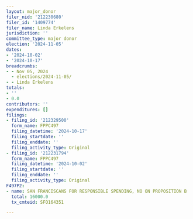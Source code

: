 ```yaml
---
layout: major_donor
filer_nid: '212230680'
filer_id: '1409774'
filer_name: Linda Erkelens
jurisdiction: ''
committee_type: major donor
election: '2024-11-05'
dates:
- '2024-10-02'
- '2024-10-17'
breadcrumbs:
- - Nov 05, 2024
  - elections/2024-11-05/
- - Linda Erkelens
totals:
- ''
- 0.0
contributors: ''
expenditures: []
filings:
- filing_id: '212329500'
  form_name: FPPC497
  filing_datetime: '2024-10-17'
  filing_startdate: ''
  filing_enddate: ''
  filing_activity_type: Original
- filing_id: '212231794'
  form_name: FPPC497
  filing_datetime: '2024-10-02'
  filing_startdate: ''
  filing_enddate: ''
  filing_activity_type: Original
F497P2:
- name: SAN FRANCISCANS FOR RESPONSIBLE SPENDING, NO ON PROPOSITION B
  total: 16000.0
  tx_cmteid: SFO164351

---
```


